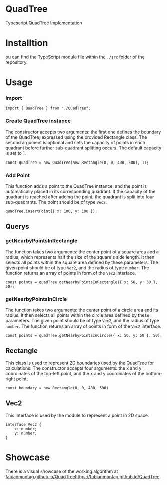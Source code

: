 # QuadTree
Typescript QuadTree Implementation

# Installtion
ou can find the TypeScript module file within the `./src` folder of the repository.

# Usage

### Import
```TS
import { QuadTree } from "./QuadTree";
```

### Create QuadTree instance
The constructor accepts two arguments: the first one defines the boundary of the QuadTree, expressed using the provided Rectangle class. The second argument is optional and sets the capacity of points in each quadrant before further sub-quadrant splitting occurs. The default capacity is set to 1.
```TS
const quadTree = new QuadTree(new Rectangle(0, 0, 400, 500), 1);
```

### Add Point
This function adds a point to the QuadTree instance, and the point is automatically placed in its corresponding quadrant. If the capacity of the quadrant is reached after adding the point, the quadrant is split into four sub-quadrants. The point should be of type `Vec2`.
```TS
quadTree.insertPoint({ x: 100, y: 100 });
```

## Querys
### getNearbyPointsInRectangle
The function takes two arguments: the center point of a square area and a radius, which represents half the size of the square's side length. It then selects all points within the square area defined by these parameters. The given point should be of type `Vec2`, and the radius of type `number`. The function returns an array of points in form of the `Vec2` interface.
```TS
const points = quadTree.getNearbyPointsInRectangle({ x: 50, y: 50 }, 50);
```

### getNearbyPointsInCircle
The function takes two arguments: the center point of a circle area and its radius. It then selects all points within the circle area defined by these parameters. The given point should be of type `Vec2`, and the radius of type `number`. The function returns an array of points in form of the `Vec2` interface.
```TS
const points = quadTree.getNearbyPointsInCircle({ x: 50, y: 50 }, 50);
```

## Rectangle
This class is used to represent 2D boundaries used by the QuadTree for calculations. The constructor accepts four arguments: the x and y coordinates of the top-left point, and the x and y coordinates of the bottom-right point.
```TS
const boundary = new Rectangle(0, 0, 400, 500)
```

## Vec2
This interface is used by the module to represent a point in 2D space.
```TS
interface Vec2 {
    x: number;
    y: number;
}
```

# Showcase
There is a visual showcase of the working algorithm at [fabianmontag.github.io/QuadTree](https://fabianmontag.github.io/QuadTree/)https://fabianmontag.github.io/QuadTree.
